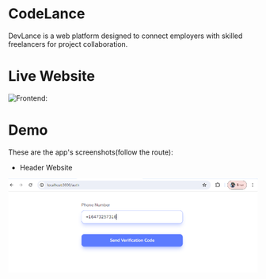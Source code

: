 # CodeLance
DevLance is a web platform designed to connect employers with skilled freelancers for project collaboration.

# Live Website
![Frontend:](./frontend/public/asset/screencapture-CodeLance-Frontend.png)


# Demo

These are the app's screenshots(follow the route):

- Header Website

![Header](./frontend/public/asset/1.png)
